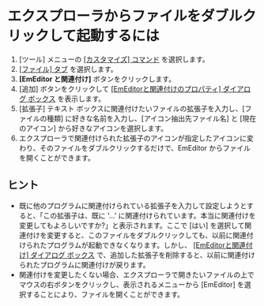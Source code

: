 # エクスプローラからファイルをダブルクリックして起動するには

1. \[ツール\] メニューの [\[カスタマイズ\] コマンド](../../cmd/tools/common_settings) を選択します。
2. [\[ファイル\] タブ](../../dlg/customize/file/index) を選択します。
3. **\[EmEditor と関連付け\]** ボタンをクリックします。
4. \[追加\] ボタンをクリックして [\[EmEditorと関連付けのプロパティ\] ダイアログ ボックス](../../dlg/file_associate/properties/index) を表示します。
5. \[拡張子\] テキスト ボックスに関連付けたいファイルの拡張子を入力し、\[ファイルの種類\] に好きな名前を入力し、\[アイコン抽出先ファイル名\] と
\[現在のアイコン\] から好きなアイコンを選択します。
6. エクスプローラで関連付けられた拡張子のアイコンが指定したアイコンに変わり、そのファイルをダブルクリックするだけで、EmEditor
からファイルを開くことができます。

## ヒント

- 既に他のプログラムに関連付けられている拡張子を入力して設定しようとすると、「この拡張子は、既に '...'
に関連付けられています。本当に関連付けを変更してもよろしいですか?」と表示されます。ここで \[はい\]
を選択して関連付けを変更すると、このファイルをダブルクリックしても、以前に関連付けられたプログラムが起動できなくなります。しかし、 [\[EmEditorと関連付け\] ダイアログ ボックス](../../dlg/file_associate/index) で、追加した拡張子を削除すると、以前に関連付けられたプログラムに関連付けが戻ります。
- 関連付けを変更したくない場合、エクスプローラで開きたいファイルの上でマウスの右ボタンをクリックし、表示されるメニューから \[EmEditor\]
を選択することにより、ファイルを開くことができます。